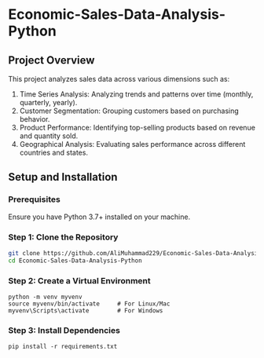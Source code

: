# Economic-Sales-Data-Analysis-Python

## Project Overview
This project analyzes sales data across various dimensions such as:

  1. Time Series Analysis: Analyzing trends and patterns over time (monthly, quarterly, yearly).
  2. Customer Segmentation: Grouping customers based on purchasing behavior.
  3. Product Performance: Identifying top-selling products based on revenue and quantity sold.
  4. Geographical Analysis: Evaluating sales performance across different countries and states.

## Setup and Installation

### Prerequisites

Ensure you have Python 3.7+ installed on your machine.

### Step 1: Clone the Repository

```bash
git clone https://github.com/AliMuhammad229/Economic-Sales-Data-Analysis-Python.git
cd Economic-Sales-Data-Analysis-Python
```

### Step 2: Create a Virtual Environment
```
python -m venv myvenv
source myvenv/bin/activate     # For Linux/Mac
myvenv\Scripts\activate        # For Windows
```

### Step 3: Install Dependencies

```
pip install -r requirements.txt
```


